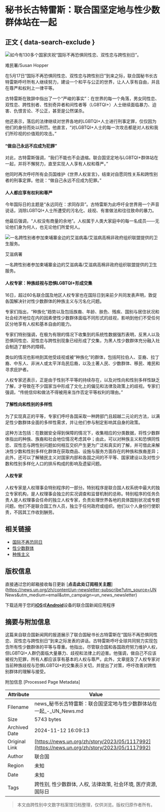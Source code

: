 # 秘书长古特雷斯：联合国坚定地与性少数群体站在一起

## 正文 { data-search-exclude }


![如今有130多个国家庆祝“国际不再恐惧同性恋、双性恋与跨性别日”。](https://global.unitednations.entermediadb.net/assets/mediadb/services/module/asset/downloads/preset/Libraries/Production%20Library/17-05-2022-UNHCR-RF2169671-IDAHOT.jpg/image1170x530cropped.jpg)

难民署/Susan Hopper

在5月17日“国际不再恐惧同性恋、双性恋与跨性别日”到来之际，联合国秘书长古特雷斯呼吁所有人继续努力，建设一个和平与公正的世界，让人人享有自由，并且在尊严和权利上一律平等。

古特雷斯在致辞中指出了一个“严峻的事实”：在世界的每一个角落，男女同性恋、双性恋、跨性别者、性别奇异者和间性者等（LGBTQI+）人士继续面临暴力、迫害、仇恨言论、不公正，甚至是公然谋杀。

他还表示，落后的法律继续对世界各地的LGBTQI+人士进行刑事定罪，仅仅因为他们的身份而处以刑罚。他直言，“对LGBTQI+人士的每一次攻击都是对人权和我们所珍视的价值观的攻击。”

#### “做自己永远不应成为犯罪”

对此，古特雷斯强调，“我们不能也不会退缩。联合国坚定地与LGBTQI+群体站在一起，并将不懈努力，直至实现人人享有人权和尊严。”

他同时再次呼吁所有会员国维护《世界人权宣言》，结束对自愿同性关系和跨性别者的刑事定罪。他说：“做自己永远不应成为犯罪。”

#### 人人都应享有权利和尊严

今年国际日的主题是“永远同在：求同存异”。古特雷斯为此呼吁全世界用一个声音说话，消除LGBTQI+人士所遭受的污名化、歧视、有害做法和往往致命的暴力。

他最后强调，“人权没有商量的余地”。人权属于人类大家庭中的每一名成员——无论他们身为何人，也无论他们所爱何人。

![一名跨性别者参加柬埔寨金边的艾滋病毒/艾滋病高棉非政府组织联盟提供的卫生服务。](https://global.unitednations.entermediadb.net/assets/mediadb/services/module/asset/downloads/preset/Libraries/Production%20Library/15-05-2023-UNAIDS-transgender-Cambodia.jpg/image1170x530cropped.jpg)

艾滋病署

一名跨性别者参加柬埔寨金边的艾滋病毒/艾滋病高棉非政府组织联盟提供的卫生服务。

#### 人权专家：种族歧视与恐惧LGBTQI+形成交集

16日，超过60名联合国及地区人权专家也在国际日到来前夕共同发表声明，敦促各国解决针对性少数群体的种族主义与污名化问题。

专家们指出，“种族化”趋势以及包括族裔、年龄、肤色、残疾、国别与居住状况和社会经济地位在内的因素使性少数群体面临不同形式的歧视，影响到他们不受任何区分地享有人权和基本自由的能力。

专家们特别强调，在极为有限的情况下收集到的系统性数据强烈表明，反黑人以及恐惧同性恋、双性恋与跨性别现象已经形成了交集，为黑人性少数群体充分融入社会制造了额外的障碍。

类似的情况也影响到其他受歧视或被“种族化”的群体，包括阿拉伯人、亚裔、拉丁裔、中东人、非洲人或太平洋岛民后裔，以及土著人民、少数群体、移民、难民和寻求庇护者。

人权专家还表示，正是由于性别不平等的持续存在，以及对性向和性别多样性缺乏了解，才导致在不少国家当中形成了文化上的偏见和法律及政策上的歧视。专家们强调，“传统信仰和做法不得被用来当作否定平等权利的理由。”

#### 了解性向和性别的多样性

为了实现真正的平等，专家们呼吁各国采取一种跨部门且超越二元论的方法，以满足性少数群体全面的多样性需求，并让他们参与制定影响其自身的政策。

这种方法包括：在数据安全得到保障的情况下，收集相应的分类数据，将性少数群体指出的种族、族裔和社会地位情况考虑其中；由此，可以对种族主义和恐惧同性恋、双性恋与跨性别问题如何相互交织产生更为广泛和真实的了解，并可借此来解决性少数和性别多样化群体在获取商品、设施与服务方面存在的种族和族裔差异；此外，还可以了解殖民主义对国家内部和各国之间的不平等、国家建设以及对性少数和性别多样化人口的排斥构成的影响及遗留问题。

#### 人权专家

人权专家是人权理事会特别程序的一部分。特别程序是联合国人权系统中最大的独立专家机构，是人权理事会独立的实况调查和监督机制的总称。特别程序的任务负责人是人权理事会任命的独立人权专家，负责处理世界各地的具体国别状况或专题问题。他们不是联合国工作人员，独立于任何政府或组织。他们以个人身份行使职责，不因其工作收到酬劳。

## 相关链接

- [国际不再恐同日](https://news.un.org/zh/tags/guojibuzaikongtongri)
- [性少数群体](https://news.un.org/zh/tags/xingshaoshuqunti)
- [种族主义](https://news.un.org/zh/tags/zhongzuzhuyi)

## 版权信息

直接通过您的邮箱接收每日更新 [**点击此处订阅相关主题**](https://news.un.org/zh/content/un-newsletter-subscribe?utm_source=UN News&utm_medium=email&utm_campaign=un_news_newsletter)

下载适用于您的[**iOS**](https://itunes.apple.com/us/app/un-news-reader/id496893005?mt=8)或[**Android**](https://play.google.com/store/apps/details?id=org.un.mobile.news&hl=en)设备的联合国新闻应用程序

## 摘要与附加信息

<!-- tcd_abstract -->
这篇来自联合国新闻网的报道展示了联合国秘书长古特雷斯在“国际不再恐惧同性恋、双性恋与跨性别日”到来之际发表的讲话。古特雷斯呼吁全球共同努力实现包含所有性少数群体的平等与尊重。他指出，尽管联合国和各国政府努力维护人权，但LGBTQI+人群仍面临大量暴力、歧视和法律上的迫害。他强调，做自己不应该被视为犯罪，所有人都应该享有基本的人权与尊严。此外，文章提及了人权专家对当前种族歧视与恐惧LGBTQI+的交集表示关切，并提出了对策，呼吁改善对跨性别群体的理解与接受。
<!-- tcd_abstract_end -->

附加信息 [Processed Page Metadata]

| Attribute       | Value                                  |
|-----------------|----------------------------------------|
| Filename        | news_秘书长古特雷斯：联合国坚定地与性少数群体站在一起_-_UN_News.md                             |
| Size            | 5743 bytes                           |
| Archived Date   | 2024-11-12 16:09:13                             |
| Original Link   | [https://news.un.org/zh/story/2023/05/1117992](https://news.un.org/zh/story/2023/05/1117992)                       |
| Author          | 联合国                               |
| Region          | 未知                               |
| Date            | 未知                                 |
| Tags            | 跨性别, 性少数群体, 人权, 法律政策, 社会环境, 医疗资源, 国际日                                 |
>
> 本文由跨性别中文数字档案馆归档整理，仅供浏览。版权归原作者所有。
>